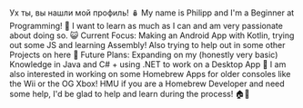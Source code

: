Ух ты, вы нашли мой профиль! 🪆
My name is Philipp and I'm a Beginner at Programming! 🐣
I want to learn as much as I can and am very passionate about doing so. 😺
Current Focus: Making an Android App with Kotlin, trying out some JS and learning Assembly! Also trying to help out in some other Projects on here 🐸
Future Plans: Expanding on my (honestly very basic) Knowledge in Java and C# + using .NET to work on a Desktop App 🐍 I am also interested in working on some Homebrew Apps for older consoles like the Wii or the OG Xbox! HMU if you are a Homebrew Developer and need some help, I'd be glad to help and learn during the process! 🏠🍺
<!--
**LancerEvoVII/LancerEvoVII** is a ✨ _special_ ✨ repository because its `README.md` (this file) appears on your GitHub profile.

Here are some ideas to get you started:

- 🔭 I’m currently working on ...
- 🌱 I’m currently learning ...
- 👯 I’m looking to collaborate on ...
- 🤔 I’m looking for help with ...
- 💬 Ask me about ...
- 📫 How to reach me: ...
- 😄 Pronouns: ...
- ⚡ Fun fact: ...
-->
